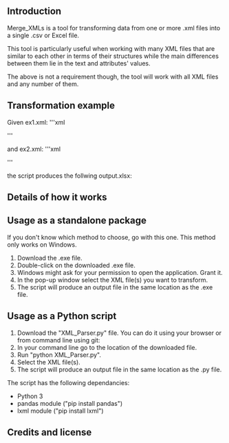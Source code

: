 ## Introduction
Merge_XMLs is a tool for transforming data from one or more .xml files into a single .csv or Excel file.

This tool is particularly useful when working with many XML files that are similar to each other in terms of their structures while the main differences between them lie in the text and attributes' values.

The above is not a requirement though, the tool will work with all XML files and any number of them.

## Transformation example
Given ex1.xml:
'''xml

'''

and ex2.xml:
'''xml

'''

the script produces the follwing output.xlsx:
[]()

## Details of how it works


## Usage as a standalone package
If you don't know which method to choose, go with this one.
This method only works on Windows.
1. Download the .exe file.
2. Double-click on the downloaded .exe file.
3. Windows might ask for your permission to open the application. Grant it.
4. In the pop-up window select the XML file(s) you want to transform.
5. The script will produce an output file in the same location as the .exe file.

## Usage as a Python script
1. Download the "XML_Parser.py" file. You can do it using your browser or from command line using git:
2. In your command line go to the location of the downloaded file.
3. Run "python XML_Parser.py".
4. Select the XML file(s).
5. The script will produce an output file in the same location as the .py file.

The script has the following dependancies:
- Python 3
- pandas module ("pip install pandas")
- lxml module ("pip install lxml")

## Credits and license
